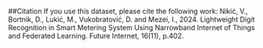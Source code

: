 ##Citation
If you use this dataset, please cite the following work:
Nikić, V., Bortnik, D., Lukić, M., Vukobratović, D. and Mezei, I., 2024. Lightweight Digit Recognition in Smart Metering System Using Narrowband Internet of Things and Federated Learning. Future Internet, 16(11), p.402.
